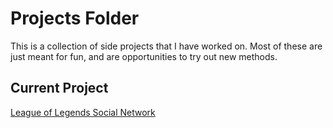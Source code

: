 # Projects Folder

This is a collection of side projects that I have worked on. Most of these are just meant for fun, and are opportunities to try out new methods.

## Current Project
[League of Legends Social Network](/LoLSocial)

